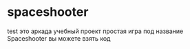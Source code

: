 # spaceshooter
test
это аркада
учебный проект
простая игра под название Spaceshooter
вы можете взять код
